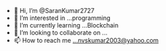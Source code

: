 - 👋 Hi, I’m @SaranKumar2727
- 👀 I’m interested in ...programming
- 🌱 I’m currently learning ...Blockchain
- 💞️ I’m looking to collaborate on ...
- 📫 How to reach me ...nvskumar2003@yahoo.com

<!---
SaranKumar2727/SaranKumar2727 is a ✨ special ✨ repository because its `README.md` (this file) appears on your GitHub profile.
You can click the Preview link to take a look at your changes.
--->
